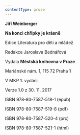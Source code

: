 ```yaml
---
contentType: prose
---
```


**Jiří Weinberger**

**Na konci chřipky je krásně**

Edice Literatura pro děti a mládež

Redakce Jaroslava Bednářová

Vydala **Městská knihovna v Praze**

Mariánské nám. 1, 115 72 Praha 1

V MKP 1. vydání

Verze 1.0 z 30. 11. 2017

ISBN 978-80-7587-518-1 (epub)

ISBN 978-80-7587-519-8 (pdf)

ISBN 978-80-7587-520-4 (prc)

ISBN 978-80-7587-521-1 (html)

